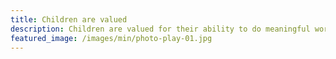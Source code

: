 ```yaml
---
title: Children are valued
description: Children are valued for their ability to do meaningful work, their wonder and curiosities, and their need to play.
featured_image: /images/min/photo-play-01.jpg
---
```


